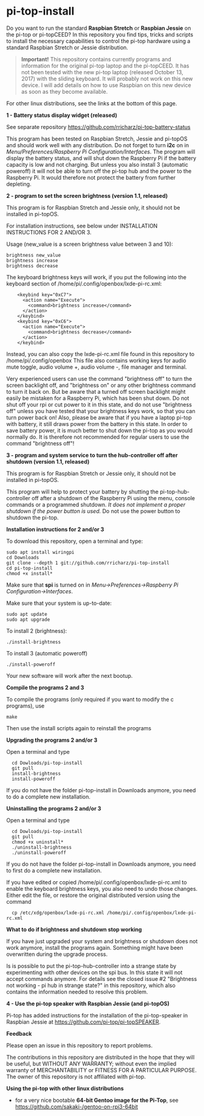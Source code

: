 # pi-top-install
Do you want to run the standard **Raspbian Stretch** or **Raspbian Jessie** on the pi-top or pi-topCEED?
In this repository you find tips, tricks and scripts to install the necessary capabilities to control
the pi-top hardware using a standard Raspbian Stretch or Jessie distribution.

> **Important!**
> This repository contains currently programs and information for the original pi-top laptop and the pi-topCEED.
> It has not been tested with the new pi-top laptop (released October 13, 2017) with the sliding keyboard.
> It will probably not work on this new device.
> I will add details on how to use Raspbian on this new device as soon as they become available.

For other linux distributions, see the links at the bottom of this page.

**1 - Battery status display widget (released)**

See separate repository https://github.com/rricharz/pi-top-battery-status

This program has been tested on Raspbian Stretch, Jessie and pi-topOS and should work well with any
distribution. Do not forget to turn **i2c** on in *Menu/Preferences/Raspberry Pi Configuration/Interfaces*.
The program will display the battery status, 
and will shut down the Raspberry Pi if the battery capacity is low and not
charging. But unless you also install 3 (automatic poweroff) it will not be able
to turn off the pi-top hub and the power to the Raspberry Pi. It would therefore
not protect the battery from further depleting.

**2 - program to set the screen brightness (version 1.1, released)**

This program is for Raspbian Stretch and Jessie only, it should not be installed in pi-topOS.

For installation instructions, see below under INSTALLATION INSTRUCTIONS FOR 2 AND/OR 3.

Usage (new_value is a screen brightness value between 3 and 10):
```
brightness new_value
brightness increase
brightness decrease
```

The keyboard brightness keys will work, if you put the following into the
keyboard section of /home/pi/.config/openbox/lxde-pi-rc.xml:
```
    <keybind key="0xC7">
      <action name="Execute">
        <command>brightness increase</command>
      </action>
    </keybind>
    <keybind key="0xC6">
      <action name="Execute">
        <command>brightness decrease</command>
      </action>
    </keybind>
```

Instead, you can also copy the lxde-pi-rc.xml file found in this repository to /home/pi/.config/openbox
This file also contains working keys for audio mute toggle, audio volume +, audio volume -, file manager and terminal.

Very experienced users can use the command "brightness off" to turn the screen backlight off, and "brightness on"
or any other brightness command to turn it back on. But be aware that a turned off screen backlight might easily be
mistaken for a Raspberry Pi, which has been shut down. Do not shut off your rpi or cut power to it in this state,
and do not use "brightness off" unless you have tested that your brightness keys work, so that you can turn power
back on! Also, please be aware that if you have a laptop pi-top with battery, it still draws power from the battery
in this state. In order to save battery power, it is much better to shut down the pi-top as you would
normally do. It is therefore not recommended for regular users to use the command "brightness off"! 


**3 - program and system service to turn the hub-controller off after shutdown (version 1.1, released)**

This program is for Raspbian Stretch or Jessie only, it should not be installed in pi-topOS.

This program will help to protect your battery by shutting the pi-top-hub-controller
off after a shutdown of the Raspberry Pi using the menu, console commands or a programmed shutdown.
*It does not implement a proper shutdown if the power button is used.* Do not use the power button
to shutdown the pi-top.

**Installation instructions for 2 and/or 3**

To download this repository, open a terminal and type:
```
sudo apt install wiringpi
cd Downloads
git clone --depth 1 git://github.com/rricharz/pi-top-install
cd pi-top-install
chmod +x install*
```

Make sure that **spi** is turned on in *Menu->Preferences->Raspberry Pi Configuration->Interfaces*.

Make sure that your system is up-to-date:
```
sudo apt update
sudo apt upgrade
```

To install 2 (brightness):
```
./install-brightness
```

To install 3 (automatic poweroff)
```
./install-poweroff
```

Your new software will work after the next bootup.

**Compile the programs 2 and 3**

To compile the  programs (only required if you want to modify the c programs), use
```
make
```
Then use the install scripts again to reinstall the programs

**Upgrading the programs 2 and/or 3**

Open a terminal and type

```
  cd Dowloads/pi-top-install
  git pull
  install-brightness
  install-poweroff
```

If you do not have the folder pi-top-install in Downloads anymore, you need to do a complete new installation.

**Uninstalling the programs 2 and/or 3**

Open a terminal and type

```
  cd Dowloads/pi-top-install
  git pull
  chmod +x uninstall*
  ./uninstall-brightness
  ./uninstall-poweroff
```

If you do not have the folder pi-top-install in Downloads anymore, you need to first do a complete new installation.

If you have edited or copied /home/pi/.config/openbox/lxde-pi-rc.xml to enable the keyboard brightness keys,
you also need to undo those changes. Either edit the file, or restore the original distributed version using
the command

```
  cp /etc/xdg/openbox/lxde-pi-rc.xml /home/pi/.config/openbox/lxde-pi-rc.xml
```


**What to do if brightness and shutdown stop working**

If you have just upgraded your system and brightness or shutdown does not work anymore, install the programs again.
Something might have been overwritten during the upgrade process.

Is is possible to put the pi-top-hub-controller into a strange state by experimenting with other devices on the
spi bus. In this state it will not accept commands anymore. For details see the closed issue #2
"Brightness not working - pi hub in strange state?" in this repository, which also contains the information needed
to resolve this problem.

**4 - Use the pi-top speaker with Raspbian Jessie (and pi-topOS)**

Pi-top has added instructions for the installation of the pi-top-speaker in Raspbian Jessie at
https://github.com/pi-top/pi-topSPEAKER.

**Feedback**

Please open an issue in this repository to report problems.

The contributions in this repository are distributed in the hope that they will be useful, but WITHOUT ANY WARRANTY;
without even the implied warranty of MERCHANTABILITY or FITNESS FOR A PARTICULAR PURPOSE. The owner of this repository
is not affiliated with pi-top.

**Using the pi-top with other linux distributions**

  - for a very nice bootable **64-bit Gentoo image for the Pi-Top**, see https://github.com/sakaki-/gentoo-on-rpi3-64bit
